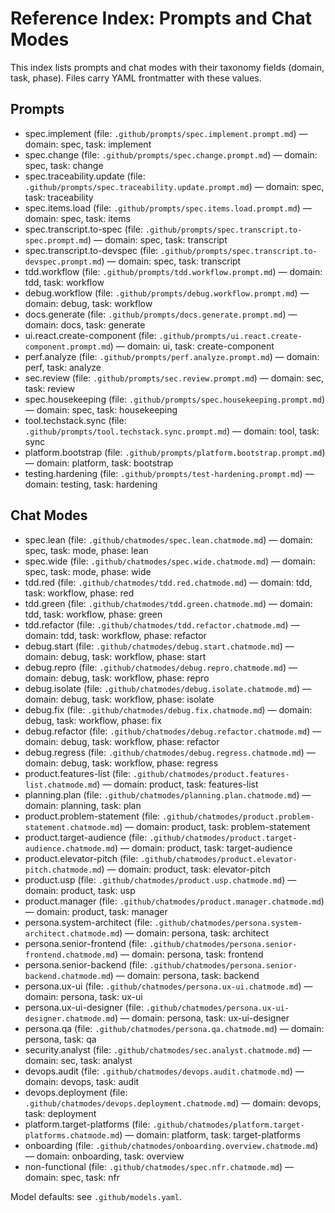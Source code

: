 # Reference Index: Prompts and Chat Modes

This index lists prompts and chat modes with their taxonomy fields (domain, task, phase). Files carry YAML frontmatter with these values.

## Prompts
- spec.implement (file: `.github/prompts/spec.implement.prompt.md`) — domain: spec, task: implement
- spec.change (file: `.github/prompts/spec.change.prompt.md`) — domain: spec, task: change
- spec.traceability.update (file: `.github/prompts/spec.traceability.update.prompt.md`) — domain: spec, task: traceability
- spec.items.load (file: `.github/prompts/spec.items.load.prompt.md`) — domain: spec, task: items
- spec.transcript.to-spec (file: `.github/prompts/spec.transcript.to-spec.prompt.md`) — domain: spec, task: transcript
- spec.transcript.to-devspec (file: `.github/prompts/spec.transcript.to-devspec.prompt.md`) — domain: spec, task: transcript
- tdd.workflow (file: `.github/prompts/tdd.workflow.prompt.md`) — domain: tdd, task: workflow
- debug.workflow (file: `.github/prompts/debug.workflow.prompt.md`) — domain: debug, task: workflow
- docs.generate (file: `.github/prompts/docs.generate.prompt.md`) — domain: docs, task: generate
- ui.react.create-component (file: `.github/prompts/ui.react.create-component.prompt.md`) — domain: ui, task: create-component
- perf.analyze (file: `.github/prompts/perf.analyze.prompt.md`) — domain: perf, task: analyze
- sec.review (file: `.github/prompts/sec.review.prompt.md`) — domain: sec, task: review
- spec.housekeeping (file: `.github/prompts/spec.housekeeping.prompt.md`) — domain: spec, task: housekeeping
- tool.techstack.sync (file: `.github/prompts/tool.techstack.sync.prompt.md`) — domain: tool, task: sync
- platform.bootstrap (file: `.github/prompts/platform.bootstrap.prompt.md`) — domain: platform, task: bootstrap
- testing.hardening (file: `.github/prompts/test-hardening.prompt.md`) — domain: testing, task: hardening

## Chat Modes
- spec.lean (file: `.github/chatmodes/spec.lean.chatmode.md`) — domain: spec, task: mode, phase: lean
- spec.wide (file: `.github/chatmodes/spec.wide.chatmode.md`) — domain: spec, task: mode, phase: wide
- tdd.red (file: `.github/chatmodes/tdd.red.chatmode.md`) — domain: tdd, task: workflow, phase: red
- tdd.green (file: `.github/chatmodes/tdd.green.chatmode.md`) — domain: tdd, task: workflow, phase: green
- tdd.refactor (file: `.github/chatmodes/tdd.refactor.chatmode.md`) — domain: tdd, task: workflow, phase: refactor
- debug.start (file: `.github/chatmodes/debug.start.chatmode.md`) — domain: debug, task: workflow, phase: start
- debug.repro (file: `.github/chatmodes/debug.repro.chatmode.md`) — domain: debug, task: workflow, phase: repro
- debug.isolate (file: `.github/chatmodes/debug.isolate.chatmode.md`) — domain: debug, task: workflow, phase: isolate
- debug.fix (file: `.github/chatmodes/debug.fix.chatmode.md`) — domain: debug, task: workflow, phase: fix
- debug.refactor (file: `.github/chatmodes/debug.refactor.chatmode.md`) — domain: debug, task: workflow, phase: refactor
- debug.regress (file: `.github/chatmodes/debug.regress.chatmode.md`) — domain: debug, task: workflow, phase: regress
- product.features-list (file: `.github/chatmodes/product.features-list.chatmode.md`) — domain: product, task: features-list
- planning.plan (file: `.github/chatmodes/planning.plan.chatmode.md`) — domain: planning, task: plan
- product.problem-statement (file: `.github/chatmodes/product.problem-statement.chatmode.md`) — domain: product, task: problem-statement
- product.target-audience (file: `.github/chatmodes/product.target-audience.chatmode.md`) — domain: product, task: target-audience
- product.elevator-pitch (file: `.github/chatmodes/product.elevator-pitch.chatmode.md`) — domain: product, task: elevator-pitch
- product.usp (file: `.github/chatmodes/product.usp.chatmode.md`) — domain: product, task: usp
- product.manager (file: `.github/chatmodes/product.manager.chatmode.md`) — domain: product, task: manager
- persona.system-architect (file: `.github/chatmodes/persona.system-architect.chatmode.md`) — domain: persona, task: architect
- persona.senior-frontend (file: `.github/chatmodes/persona.senior-frontend.chatmode.md`) — domain: persona, task: frontend
- persona.senior-backend (file: `.github/chatmodes/persona.senior-backend.chatmode.md`) — domain: persona, task: backend
- persona.ux-ui (file: `.github/chatmodes/persona.ux-ui.chatmode.md`) — domain: persona, task: ux-ui
- persona.ux-ui-designer (file: `.github/chatmodes/persona.ux-ui-designer.chatmode.md`) — domain: persona, task: ux-ui-designer
- persona.qa (file: `.github/chatmodes/persona.qa.chatmode.md`) — domain: persona, task: qa
- security.analyst (file: `.github/chatmodes/sec.analyst.chatmode.md`) — domain: sec, task: analyst
- devops.audit (file: `.github/chatmodes/devops.audit.chatmode.md`) — domain: devops, task: audit
- devops.deployment (file: `.github/chatmodes/devops.deployment.chatmode.md`) — domain: devops, task: deployment
- platform.target-platforms (file: `.github/chatmodes/platform.target-platforms.chatmode.md`) — domain: platform, task: target-platforms
- onboarding (file: `.github/chatmodes/onboarding.overview.chatmode.md`) — domain: onboarding, task: overview
- non-functional (file: `.github/chatmodes/spec.nfr.chatmode.md`) — domain: spec, task: nfr

Model defaults: see `.github/models.yaml`.
